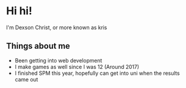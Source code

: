 # Hi hi!
I'm Dexson Christ, or more known as kris

## Things about me
- Been getting into web development
- I make games as well since I was 12 (Around 2017)
- I finished SPM this year, hopefully can get into uni when the results came out

<!--
**againts-odds/againts-odds** is a ✨ _special_ ✨ repository because its `README.md` (this file) appears on your GitHub profile.

Here are some ideas to get you started:

- 🔭 I’m currently working on ...
- 🌱 I’m currently learning ...
- 👯 I’m looking to collaborate on ...
- 🤔 I’m looking for help with ...
- 💬 Ask me about ...
- 📫 How to reach me: ...
- 😄 Pronouns: ...
- ⚡ Fun fact: ...
-->
